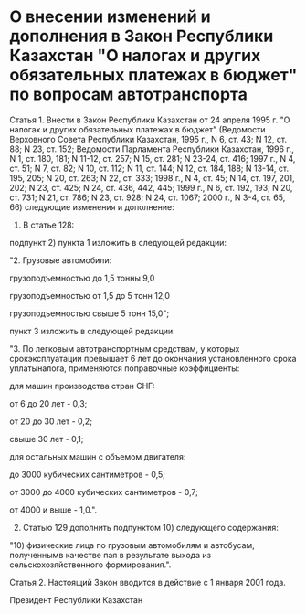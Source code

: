 # О внесении изменений и дополнения в Закон Республики Казахстан "О налогах и других обязательных платежах в бюджет" по вопросам автотранспорта

Статья 1. Внести в Закон Республики Казахстан от 24 апреля 1995 г. "О налогах и других обязательных платежах в бюджет" (Ведомости Верховного Совета Республики Казахстан, 1995 г., N 6, ст. 43; N 12, ст. 88; N 23, ст. 152; Ведомости Парламента Республики Казахстан, 1996 г., N 1, ст. 180, 181; N 11-12, ст. 257; N 15, ст. 281; N 23-24, ст. 416; 1997 г., N 4, ст. 51; N 7, ст. 82; N 10, ст. 112; N 11, ст. 144; N 12, ст. 184, 188; N 13-14, ст. 195, 205; N 20, ст. 263; N 22, ст. 333; 1998 г., N 4, ст. 45; N 14, ст. 197, 201, 202; N 23, ст. 425; N 24, ст. 436, 442, 445; 1999 г., N 6, ст. 192, 193; N 20, ст. 731; N 21, ст. 786; N 23, ст. 928; N 24, ст. 1067; 2000 г., N 3-4, ст. 65, 66) следующие изменения и дополнение:

1. В статье 128:

подпункт 2) пункта 1 изложить в следующей редакции:

"2. Грузовые автомобили:

грузоподъемностью до 1,5 тонны 9,0

грузоподъемностью от 1,5 до 5 тонн 12,0

грузоподъемностью свыше 5 тонн 15,0";

пункт 3 изложить в следующей редакции:

"3. По легковым автотранспортным средствам, у которых срокэксплуатации превышает 6 лет до окончания установленного срока уплатыналога, применяются поправочные коэффициенты:

для машин производства стран СНГ:

от 6 до 20 лет - 0,3;

от 20 до 30 лет - 0,2;

свыше 30 лет - 0,1;

для остальных машин с объемом двигателя:

до 3000 кубических сантиметров - 0,5;

от 3000 до 4000 кубических сантиметров - 0,7;

от 4000 и выше - 1,0.".

2. Статью 129 дополнить подпунктом 10) следующего содержания:

"10) физические лица по грузовым автомобилям и автобусам, полученнымв качестве пая в результате выхода из сельскохозяйственного формирования.".

Статья 2. Настоящий Закон вводится в действие с 1 января 2001 года.

Президент Республики Казахстан

